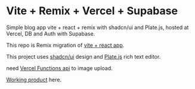 # Vite + Remix + Vercel + Supabase

Simple blog app vite + react + remix with shadcn/ui and Plate.js, hosted at Vercel, DB and Auth with Supabase.

This repo is Remix migration of [vite + react app](https://github.com/joarima/vite-react).

This project uses [shadcn/ui](https://ui.shadcn.com/) design and [Plate.js](https://platejs.org/) rich text editor.

need [Vercel Functions api](https://github.com/joarima/vercel-api) to image upload.

[Working product](https://owlstilttheirheads.com/) here.